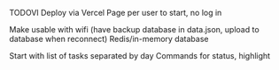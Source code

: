 TODOVI
Deploy via Vercel
Page per user to start, no log in

Make usable with wifi (have backup database in data.json, upload to database when reconnect)
Redis/in-memory database

Start with list of tasks separated by day
Commands for status, highlight